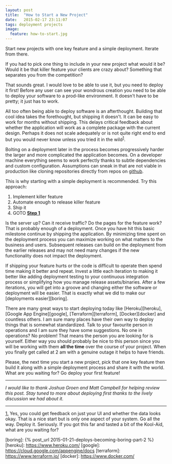 ```yaml
---
layout: post
title:  "How to Start a New Project"
date:   2015-02-17 23:11:07
tags: deployment projects
image:
  feature: how-to-start.jpg
---
```


Start new projects with one key feature and a simple deployment.
Iterate from there.

If you had to pick one thing to include in your new project what would it be?
Would it be that killer feature your clients are crazy about? Something that
separates you from the competition?

That sounds great. I would love to be able to use it, but you need to deploy it
first! Before any user can see your wondrous creation you need to be able
to deploy your software to a prod-like environment. It doesn't have to be
pretty; it just has to work.

All too often being able to deploy software is an afterthought. Building that
cool idea takes the forethought, but shipping it doesn't. It can be easy to
work for months without shipping. This delays critical feedback about whether
the application will work as a complete package with the current design.
Perhaps it does not scale adequately or is not quite right end to end but you
would never know unless you tried it in the wild<sup id="reverse-note-1"><a href="#note-1">1</a></sup>.

Bolting on a deployment later in the process becomes progressively harder the
larger and more complicated the application becomes. On a developer machine
everything seems to work perfectly thanks to subtle dependencies and custom
configuration. Assumptions can sneak in that are not viable in production like
cloning repositories directly from repos on [github][github].

This is why starting with a simple deployment is recommended. Try this approach:

<span id="step-1"></span>

1. Implement killer feature
1. Automate enough to release killer feature
1. Ship it
1. GOTO **<a href="#step-1">Step 1</a>**

Is the server up? Can it receive traffic? Do the pages for the feature work?
That is probably enough of a deployment. Once you have hit this basic milestone
continue by shipping the application. By minimizing time spent on the
deployment process you can maximize working on what matters to the business and
users. Subsequent releases can build on the deployment from the earlier
releases and may not need many changes if the new functionality does not impact
the deployment.

If shipping your feature hurts or the code is difficult to operate then spend
time making it better and repeat. Invest a little each iteration to making it
better like adding deployment testing to your continuous integration process or
simplifying how you manage release assets/binaries. After a few iterations, you
will get into a groove and changing either the software or deployment will be
easier. That is exactly what we did to make our [deployments easier][boring].

There are many great ways to start deploying today like [Heroku][heroku],
[Google App Engine][google], [Terraform][terraform], [Docker][docker] and countless others.
I am sure many places have their own way to deploy things that is somewhat
standardized. Talk to your favourite person in operations and I am sure they
have some suggestions. No one in operations? No problem! That means the person
you are looking for is yourself. Either way you should probably be nice to this
person since you will be working with them **all the time** over the course of
your project. When you finally get called at 2 am with a genuine outage it
helps to have friends.

Please, the next time you start a new project, pick that one key feature then
build it along with a simple deployment process and share it with the world.
What are you waiting for? Go deploy your first feature!

<hr />

*I would like to thank Joshua Groen and Matt Campbell for helping review this
post. Stay tuned to more about deploying first thanks to the lively discussion
we had about it.*

<hr />

<span id="note-1"></span>
<a href="#reverse-note-1">1.</a>
  Yes, you could get feedback on just your UI and whether the data looks okay.
  That is a nice start but is only one aspect of your system. Go all the way.
  Deploy it. Seriously. If you got this far and tasted a bit of the Kool-Aid,
  what are you waiting for?

[github]:    https://github.com/
[boring]:    {% post_url 2015-01-21-deploys-becoming-boring-part-2 %}
[heroku]:    https://www.heroku.com/
[google]:    https://cloud.google.com/appengine/docs
[terraform]: https://www.terraform.io/
[docker]:    https://www.docker.com/
